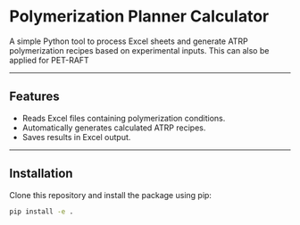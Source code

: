 # Polymerization Planner Calculator

A simple Python tool to process Excel sheets and generate ATRP polymerization recipes based on experimental inputs. This can also be applied for PET-RAFT

---

## Features

- Reads Excel files containing polymerization conditions.
- Automatically generates calculated ATRP recipes.
- Saves results in Excel output.

---

## Installation

Clone this repository and install the package using pip:

```bash
pip install -e .
